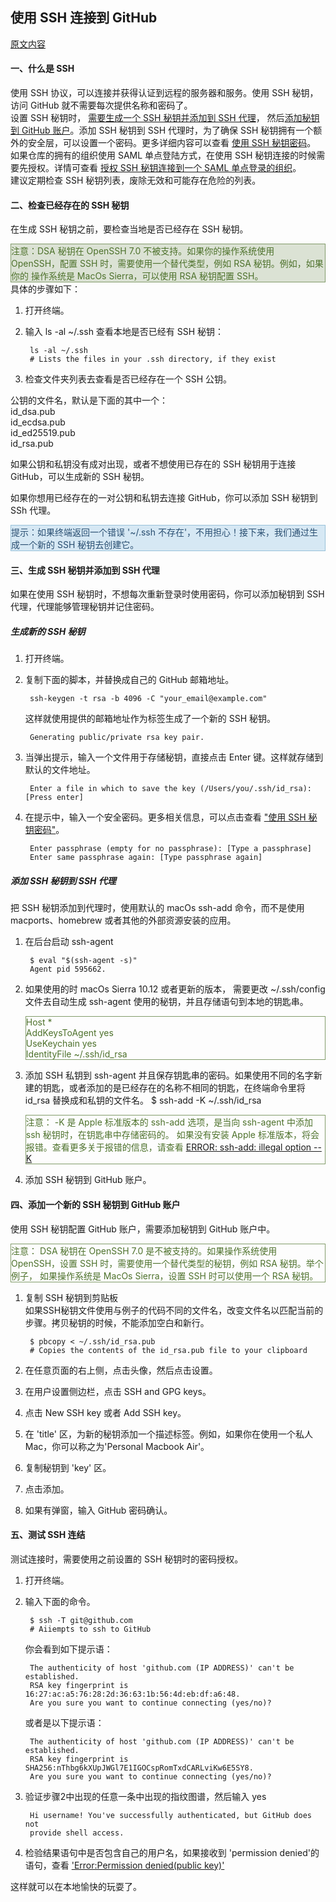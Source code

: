 ## 使用 SSH 连接到 GitHub
[原文内容](https://help.github.com/articles/connecting-to-github-with-ssh/)

#### 一、什么是 SSH
使用 SSH 协议，可以连接并获得认证到远程的服务器和服务。使用 SSH 秘钥，访问 GitHub 就不需要每次提供名称和密码了。  
设置 SSH 秘钥时，
[需要生成一个 SSH 秘钥并添加到 SSH 代理](https://help.github.com/articles/generating-a-new-ssh-key-and-adding-it-to-the-ssh-agent/)，
然后[添加秘钥到 GitHub 账户](https://help.github.com/articles/adding-a-new-ssh-key-to-your-github-account/)。添加 SSH 秘钥到
SSH 代理时，为了确保 SSH 秘钥拥有一个额外的安全层，可以设置一个密码。更多详细内容可以查看
[使用 SSH 秘钥密码](https://help.github.com/articles/working-with-ssh-key-passphrases/)。  
如果仓库的拥有的组织使用 SAML 单点登陆方式，在使用 SSH 秘钥连接的时候需要先授权。详情可查看
[授权 SSH 秘钥连接到一个 SAML 单点登录的组织](https://help.github.com/articles/authorizing-an-ssh-key-for-use-with-a-saml-single-sign-on-organization/)。  
建议定期检查 SSH 秘钥列表，废除无效和可能存在危险的列表。
#### 二、检查已经存在的 SSH 秘钥
在生成 SSH 秘钥之前，要检查当地是否已经存在 SSH 秘钥。
<div style="background:#dbe2d4;border: 1px solid #819b69;color:#4d712b;">
    注意：DSA 秘钥在 OpenSSH 7.0 不被支持。如果你的操作系统使用 OpenSSH，配置 SSH 时，需要使用一个替代类型，例如 RSA 秘钥。例如，如果你的
    操作系统是 MacOs Sierra，可以使用 RSA 秘钥配置 SSH。
</div> 
具体的步骤如下：

1.  打开终端。
2. 输入 ls -al ~/.ssh 查看本地是否已经有 SSH 秘钥：  

        ls -al ~/.ssh
        # Lists the files in your .ssh directory, if they exist
3. 检查文件夹列表去查看是否已经存在一个 SSH 公钥。

公钥的文件名，默认是下面的其中一个：  
id_dsa.pub  
id_ecdsa.pub  
id_ed25519.pub  
id_rsa.pub  

如果公钥和私钥没有成对出现，或者不想使用已存在的 SSH 秘钥用于连接 GitHub，可以生成新的 SSH 秘钥。  

如果你想用已经存在的一对公钥和私钥去连接 GitHub，你可以添加 SSH 秘钥到 SSh 代理。
<div style="background:#d6e8f4;border: 1px solid #98c1d9;color:#284d70;">
提示：如果终端返回一个错误 '~/.ssh 不存在'，不用担心！接下来，我们通过生成一个新的 SSH 秘钥去创建它。
</div>


#### 三、生成 SSH 秘钥并添加到 SSH 代理
如果在使用 SSH 秘钥时，不想每次重新登录时使用密码，你可以添加秘钥到 SSH 代理，代理能够管理秘钥并记住密码。
##### 生成新的 SSH 秘钥
1. 打开终端。
2. 复制下面的脚本，并替换成自己的 GitHub 邮箱地址。  

        ssh-keygen -t rsa -b 4096 -C "your_email@example.com"  
    这样就使用提供的邮箱地址作为标签生成了一个新的 SSH 秘钥。  

        Generating public/private rsa key pair.
3. 当弹出提示，输入一个文件用于存储秘钥，直接点击 Enter 键。这样就存储到默认的文件地址。  

        Enter a file in which to save the key (/Users/you/.ssh/id_rsa): [Press enter] 
4. 在提示中，输入一个安全密码。更多相关信息，可以点击查看
    ["使用 SSH 秘钥密码"](https://help.github.com/articles/working-with-ssh-key-passphrases/)。
    
        Enter passphrase (empty for no passphrase): [Type a passphrase]
        Enter same passphrase again: [Type passphrase again]
##### 添加 SSH 秘钥到 SSH 代理
把 SSH 秘钥添加到代理时，使用默认的 macOs ssh-add 命令，而不是使用 macports、homebrew 或者其他的外部资源安装的应用。
1. 在后台启动 ssh-agent

        $ eval "$(ssh-agent -s)"
        Agent pid 595662.  
2. 如果使用的时 macOs Sierra 10.12 或者更新的版本， 需要更改 ~/.ssh/config 文件去自动生成 ssh-agent 使用的秘钥，并且存储语句到本地的钥匙串。  

    <div style="border: 1px solid #819b69;color:#4d712b;">
        Host *  <br/>
          AddKeysToAgent yes <br/>
          UseKeychain yes <br/>
          IdentityFile ~/.ssh/id_rsa
    </div>
3. 添加 SSH 私钥到 ssh-agent 并且保存钥匙串的密码。如果使用不同的名字新建的钥匙，或者添加的是已经存在的名称不相同的钥匙，在终端命令里将 id_rsa
替换成和私钥的文件名。
        $ ssh-add -K ~/.ssh/id_rsa  
    <div style="border: 1px solid #819b69;color:#4d712b;">
        注意： -K 是 Apple 标准版本的 ssh-add 选项，是当向 ssh-agent 中添加 ssh 秘钥时，在钥匙串中存储密码的。
        如果没有安装 Apple 标准版本，将会报错。查看更多关于报错的信息，请查看 
        <a href="https://help.github.com/articles/error-ssh-add-illegal-option-k/">ERROR: ssh-add: illegal option --K</a>
    </div>    
4. 添加 SSH 秘钥到 GitHub 账户。
#### 四、添加一个新的 SSH 秘钥到 GitHub 账户
使用 SSH 秘钥配置 GitHub 账户，需要添加秘钥到 GitHub 账户中。

<div style="border: 1px solid #819b69;color:#4d712b;">
    注意： DSA 秘钥在 OpenSSH 7.0 是不被支持的。如果操作系统使用 OpenSSH，设置 SSH 时，需要使用一个替代类型的秘钥，例如 RSA 秘钥。举个例子，
    如果操作系统是 MacOs Sierra，设置 SSH 时可以使用一个 RSA 秘钥。
</div>   

1. 复制 SSH 秘钥到剪贴板  
如果SSH秘钥文件使用与例子的代码不同的文件名，改变文件名以匹配当前的步骤。拷贝秘钥的时候，不能添加空白和新行。    

        $ pbcopy < ~/.ssh/id_rsa.pub
        # Copies the contents of the id_rsa.pub file to your clipboard
2. 在任意页面的右上侧，点击头像，然后点击设置。
3. 在用户设置侧边栏，点击 SSH and GPG keys。
4. 点击 New SSH key 或者 Add SSH key。
5. 在 'title' 区，为新的秘钥添加一个描述标签。例如，如果你在使用一个私人 Mac，你可以称之为'Personal Macbook Air'。
6. 复制秘钥到 'key' 区。
7. 点击添加。
8. 如果有弹窗，输入 GitHub 密码确认。
#### 五、测试 SSH 连结
测试连接时，需要使用之前设置的 SSH 秘钥时的密码授权。
1. 打开终端。
2. 输入下面的命令。   

        $ ssh -T git@github.com
        # Aiiempts to ssh to GitHub
    你会看到如下提示语：
        
        The authenticity of host 'github.com (IP ADDRESS)' can't be established.
        RSA key fingerprint is 16:27:ac:a5:76:28:2d:36:63:1b:56:4d:eb:df:a6:48.
        Are you sure you want to continue connecting (yes/no)?
    或者是以下提示语：
        
        The authenticity of host 'github.com (IP ADDRESS)' can't be established.
        RSA key fingerprint is SHA256:nThbg6kXUpJWGl7E1IGOCspRomTxdCARLviKw6E5SY8.
        Are you sure you want to continue connecting (yes/no)?
3. 验证步骤2中出现的任意一条中出现的指纹图谱，然后输入 yes

        Hi username! You've successfully authenticated, but GitHub does not
        provide shell access.
4. 检验结果语句中是否包含自己的用户名，如果接收到 'permission denied'的语句，查看 
['Error:Permission denied(public key)'](https://help.github.com/articles/error-permission-denied-publickey)

这样就可以在本地愉快的玩耍了。
